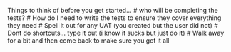 Things to think of before you get started... 
    # who will be completing the tests?
    # How do I need to write the tests to ensure they cover everything they need 
    # Spell it out for any UAT (you created but the user did not)
    # Dont do shortcuts... type it out (i know it sucks but just do it)
    # Walk away for a bit and then come back to make sure you got it all
